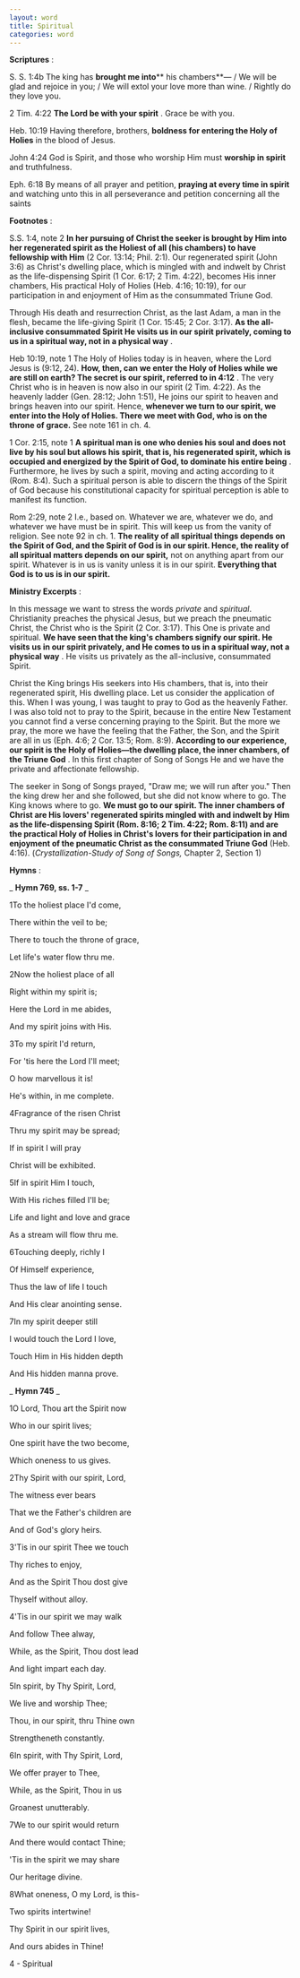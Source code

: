 ```yaml
---
layout: word
title: Spiritual
categories: word
---
```


**Scriptures** :

S. S. 1:4b The king has **brought me into**** his chambers**— / We will be glad and rejoice in you; / We will extol your love more than wine. / Rightly do they love you.

2 Tim. 4:22 **The Lord be with your spirit** . Grace be with you.

Heb. 10:19 Having therefore, brothers, **boldness for entering the Holy of Holies** in the blood of Jesus.

John 4:24 God is Spirit, and those who worship Him must **worship in spirit** and truthfulness.

Eph. 6:18 By means of all prayer and petition, **praying at every time in spirit** and watching unto this in all perseverance and petition concerning all the saints

**Footnotes** :

S.S. 1:4, note 2 **In her pursuing of Christ the seeker is brought by Him into her regenerated spirit as the Holiest of all (his chambers) to have fellowship with Him** (2 Cor. 13:14; Phil. 2:1). Our regenerated spirit (John 3:6) as Christ's dwelling place, which is mingled with and indwelt by Christ as the life-dispensing Spirit (1 Cor. 6:17; 2 Tim. 4:22), becomes His inner chambers, His practical Holy of Holies (Heb. 4:16; 10:19), for our participation in and enjoyment of Him as the consummated Triune God.

Through His death and resurrection Christ, as the last Adam, a man in the flesh, became the life-giving Spirit (1 Cor. 15:45; 2 Cor. 3:17). **As the all-inclusive consummated Spirit He visits us in our spirit privately, coming to us in a spiritual way, not in a physical way** .

Heb 10:19, note 1 The Holy of Holies today is in heaven, where the Lord Jesus is (9:12, 24). **How, then, can we enter the Holy of Holies while we are still on earth? The secret is our spirit, referred to in 4:12** . The very Christ who is in heaven is now also in our spirit (2 Tim. 4:22). As the heavenly ladder (Gen. 28:12; John 1:51), He joins our spirit to heaven and brings heaven into our spirit. Hence, **whenever we turn to our spirit, we enter into the Holy of Holies. There we meet with God, who is on the throne of grace.** See note 161 in ch. 4.

1 Cor. 2:15, note 1 **A spiritual man is one who denies his soul and does not live by his soul but allows his spirit, that is, his regenerated spirit, which is occupied and energized by the Spirit of God, to dominate his entire being** . Furthermore, he lives by such a spirit, moving and acting according to it (Rom. 8:4). Such a spiritual person is able to discern the things of the Spirit of God because his constitutional capacity for spiritual perception is able to manifest its function.

Rom 2:29, note 2 I.e., based on. Whatever we are, whatever we do, and whatever we have must be in spirit. This will keep us from the vanity of religion. See note 92 in ch. 1. **The reality of all spiritual things depends on the Spirit of God, and the Spirit of God is in our spirit. Hence, the reality of all spiritual matters depends on our spirit,** not on anything apart from our spirit. Whatever is in us is vanity unless it is in our spirit. **Everything that God is to us is in our spirit.**

**Ministry Excerpts** :

In this message we want to stress the words _private_ and _spiritual_. Christianity preaches the physical Jesus, but we preach the pneumatic Christ, the Christ who is the Spirit (2 Cor. 3:17). This One is private and spiritual. **We have seen that the king's chambers signify our spirit. He visits us in our spirit privately, and He comes to us in a spiritual way, not a physical way** . He visits us privately as the all-inclusive, consummated Spirit.

Christ the King brings His seekers into His chambers, that is, into their regenerated spirit, His dwelling place. Let us consider the application of this. When I was young, I was taught to pray to God as the heavenly Father. I was also told not to pray to the Spirit, because in the entire New Testament you cannot find a verse concerning praying to the Spirit. But the more we pray, the more we have the feeling that the Father, the Son, and the Spirit are all in us (Eph. 4:6; 2 Cor. 13:5; Rom. 8:9). **According to our experience, our spirit is the Holy of Holies—the dwelling place, the inner chambers, of the Triune God** . In this first chapter of Song of Songs He and we have the private and affectionate fellowship.

The seeker in Song of Songs prayed, "Draw me; we will run after you." Then the king drew her and she followed, but she did not know where to go. The King knows where to go. **We must go to our spirit. The inner chambers of Christ are His lovers' regenerated spirits mingled with and indwelt by Him as the life-dispensing Spirit (Rom. 8:16; 2 Tim. 4:22; Rom. 8:11) and are the practical Holy of Holies in Christ's lovers for their participation in and enjoyment of the pneumatic Christ as the consummated Triune God** (Heb. 4:16). (_Crystallization-Study of Song of Songs,_ Chapter 2, Section 1)

**Hymns** :

_ **Hymn 769, ss. 1-7** _

1To the holiest place I'd come,

There within the veil to be;

There to touch the throne of grace,

Let life's water flow thru me.

2Now the holiest place of all

Right within my spirit is;

Here the Lord in me abides,

And my spirit joins with His.

3To my spirit I'd return,

For 'tis here the Lord I'll meet;

O how marvellous it is!

He's within, in me complete.

4Fragrance of the risen Christ

Thru my spirit may be spread;

If in spirit I will pray

Christ will be exhibited.

5If in spirit Him I touch,

With His riches filled I'll be;

Life and light and love and grace

As a stream will flow thru me.

6Touching deeply, richly I

Of Himself experience,

Thus the law of life I touch

And His clear anointing sense.

7In my spirit deeper still

I would touch the Lord I love,

Touch Him in His hidden depth

And His hidden manna prove.

_ **Hymn 745** _

1O Lord, Thou art the Spirit now

Who in our spirit lives;

One spirit have the two become,

Which oneness to us gives.

2Thy Spirit with our spirit, Lord,

The witness ever bears

That we the Father's children are

And of God's glory heirs.

3'Tis in our spirit Thee we touch

Thy riches to enjoy,

And as the Spirit Thou dost give

Thyself without alloy.

4'Tis in our spirit we may walk

And follow Thee alway,

While, as the Spirit, Thou dost lead

And light impart each day.

5In spirit, by Thy Spirit, Lord,

We live and worship Thee;

Thou, in our spirit, thru Thine own

Strengtheneth constantly.

6In spirit, with Thy Spirit, Lord,

We offer prayer to Thee,

While, as the Spirit, Thou in us

Groanest unutterably.

7We to our spirit would return

And there would contact Thine;

'Tis in the spirit we may share

Our heritage divine.

8What oneness, O my Lord, is this-

Two spirits intertwine!

Thy Spirit in our spirit lives,

And ours abides in Thine!

4 - Spiritual
